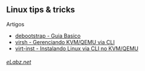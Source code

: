 
## Linux tips & tricks

Artigos

- [debootstrap - Guia Basico](http://elabz.net/Linux/debootstrap)
- [virsh - Gerenciando KVM/QEMU via CLI](http://elabz.net/Linux/virsh)
- [virt-inst - Instalando Linux via CLI no KVM/QEMU](http://elabz.net/Linux/virt-inst)

###### [eLabz.net](https://elabz.net)
